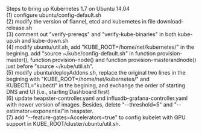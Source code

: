 Steps to bring up Kubernetes 1.7 on Ubuntu 14.04<br/>
(1) configure ubuntu/config-default.sh<br/>
(2) modify the version of flannel, etcd and kubernetes in file download-release.sh<br/>
(3) comment out "verify-prereqs" and "verify-kube-binaries" in both kube-up.sh and kube-down.sh<br/>
(4) modify ubuntu/util.sh, add "KUBE_ROOT=/home/net/kubernetes/" in the begining. add "source ~/kube/config-default.sh" in function provision-master(), function provision-node() and function provision-masterandnode() just before "source ~/kube/util.sh".<br/>
(5) modify ubuntu/deployAddons.sh, replace the original two lines in the begining with "KUBE_ROOT=/home/net/kubernetes/" and KUBECTL="kubectl" in the begining, and exchange the order of starting DNS and UI (i.e., starting Dashboard first)<br/>
(6) update heapster-controller.yaml and influxdb-grafana-controller.yaml with newer version of images. Besides, delete "--threshold=5" and "--estimator=exponential"in heapster.<br/>
(7) add "--feature-gates=Accelerators=true" to config kubelet with GPU support in KUBE_ROOT/cluster/ubuntu/util.sh.<br/>
